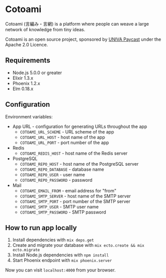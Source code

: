 # Cotoami

Cotoami (言編み・言網) is a platform where people can weave a large network of knowledge from tiny ideas.

Cotoami is an open source project, sponsored by [UNIVA Paycast](https://www.univapay.com) under the Apache 2.0 Licence.

## Requirements

* Node.js 5.0.0 or greater
* Elixir 1.3.x
* Phoenix 1.2.x
* Elm 0.18.x

## Configuration 

Environment variables: 

* App URL - configuration for generating URLs throughout the app
    * `COTOAMI_URL_SCHEME` - URL scheme of the app
    * `COTOAMI_URL_HOST` - host name of the app
    * `COTOAMI_URL_PORT` - port number of the app
* Redis
    * `COTOAMI_REDIS_HOST` - host name of the Redis server
* PostgreSQL
    * `COTOAMI_REPO_HOST` - host name of the PostgreSQL server
    * `COTOAMI_REPO_DATABASE` - database name
    * `COTOAMI_REPO_USER` - user name
    * `COTOAMI_REPO_PASSWORD` - password
* Mail
    * `COTOAMI_EMAIL_FROM` - email address for "from"
    * `COTOAMI_SMTP_SERVER` - host name of the SMTP server
    * `COTOAMI_SMTP_PORT` - port number of the SMTP server
    * `COTOAMI_SMTP_USER` - SMTP user name
    * `COTOAMI_SMTP_PASSWORD` - SMTP password

## How to run app locally

1. Install dependencies with `mix deps.get`
2. Create and migrate your database with `mix ecto.create && mix ecto.migrate`
3. Install Node.js dependencies with `npm install`
4. Start Phoenix endpoint with `mix phoenix.server`

Now you can visit `localhost:4000` from your browser.
